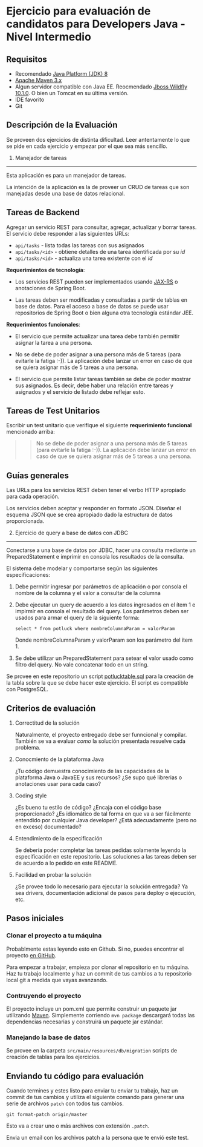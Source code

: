 Ejercicio para evaluación de candidatos para Developers Java - Nivel Intermedio
===============================================================

Requisitos
----------

* Recomendado [Java Platform (JDK) 8](http://www.oracle.com/technetwork/java/javase/downloads/index.html)
* [Apache Maven 3.x](http://maven.apache.org/)
* Algun servidor compatible con Java EE. Reocmendado [Jboss Wildfly 10.1.0](http://download.jboss.org/wildfly/10.1.0.Final/wildfly-10.1.0.Final.zip). O bien un Tomcat en su última versión.
* IDE favorito
* Git

Descripción de la Evaluación
----------------------------
Se proveen dos ejercicios de distinta dificultad. Leer antentamente lo que se pide en cada ejercicio y empezar por el que sea más sencillo.


1. Manejador de tareas
----------------------

Esta aplicación es para un manejador de tareas. 

La intención de la aplicación es la de proveer un CRUD de tareas que son manejadas desde una base de datos relacional. 


## Tareas de Backend

Agregar un servicio REST para consultar, agregar, actualizar y borrar tareas. El servicio debe responder a las siguientes URLs:

*   `api/tasks` - lista todas las tareas con sus asignados
*   `api/tasks/<id>` - obtiene detalles de una tarea identificada por su *id*
*   `api/tasks/<id>` - actualiza una tarea existente con el *id*

**Requerimientos de tecnología**: 

*  Los servicios REST pueden ser implementados usando [JAX-RS](https://jax-rs-spec.java.net/) o anotaciones de Spring Boot.

*  Las tareas deben ser modificadas y consultadas a partir de tablas en base de datos. Para el acceso a base de datos se puede usar repositorios de Spring Boot o bien alguna otra tecnología estándar JEE.   

**Requerimientos funcionales**:

*   El servicio que permite actualizar una tarea debe también permitir asignar la tarea a una persona.

*   No se debe de poder asignar a una persona más de 5 tareas (para evitarle la fatiga :-)). La aplicación debe lanzar un error en caso de que se quiera asignar más de 5 tareas a una persona. 

*   El servicio que permite listar tareas también se debe de poder mostrar sus asignados. Es decir, debe haber una relación entre tareas y asignados y el servicio de listado debe reflejar esto.     


## Tareas de Test Unitarios

Escribir un test unitario que verifique el siguiente **requerimiento funcional** mencionado arriba:

>> No se debe de poder asignar a una persona más de 5 tareas (para evitarle la fatiga :-)). La aplicación debe
lanzar un error en caso de que se quiera asignar más de 5 tareas a una persona. 

## Guías generales

Las URLs para los servicios REST deben tener el verbo HTTP apropiado para cada operación.

Los servicios deben aceptar y responder en formato JSON. Diseñar el esquema JSON que se crea apropiado dado la estructura de datos proporcionada.
 

2. Ejercicio de query a base de datos con JDBC
----------------------------------------------

Conectarse a una base de datos por JDBC, hacer una consulta mediante un PreparedStatement e imprimir en consola los resultados de la consulta.

El sistema debe modelar y comportarse según las siguientes especificaciones:

1. Debe permitir ingresar por parámetros de aplicación o por consola el nombre de la columna y el valor a consultar de la columna

2. Debe ejecutar un query de acuerdo a los datos ingresados en el ítem 1 e impirmir en consola el resultado del query. Los parámetros deben ser usados para armar el query de la siguiente forma:

   `select * from potluck where nombreColumnaParam = valorParam`

    Donde nombreColumnaParam y valorParam son los parámetro del ítem 1.

3. Se debe utilizar un PreparedStatement para setear el valor usado como filtro del query. No vale concatenar todo en un string.

Se provee en este repositorio un script [potlucktable.sql](src/main/resources/db/migration/potlucktable.sql) para la creación de la tabla sobre la que se debe hacer este ejercicio. El script es compatible con PostgreSQL.
    

Criterios de evaluación
-----------------------

1.  Correctitud de la solución

    Naturalmente, el proyecto entregado debe ser funncional y compilar. 
    También se va a evaluar *como* la solución presentada resuelve cada problema.
    
2.  Conocmiento de la plataforma Java

    ¿Tu código demuestra conocimiento de las capacidades de la plataforma Java o JavaEE y sus recursos?
    ¿Se supo qué librerias o anotaciones usar para cada caso?

3.  Coding style

    ¿Es bueno tu estilo de código? ¿Encaja con el código base proporcionado?
    ¿Es idiomático de tal forma en que va a ser fácilmente entendido por cualquier Java developer?
    ¿Está adecuadamente (pero no en exceso) documentado?
    
4.  Entendimiento de la especificación

    Se debería poder completar las tareas pedidas solamente leyendo la especificación en este repositorio.
    Las soluciones a las tareas deben ser de acuerdo a lo pedido en este README.
    
5.  Facilidad en probar la solución
    
    ¿Se provee todo lo necesario para ejecutar la solución entregada? Ya sea drivers, documentación adicional de pasos para deploy o ejecución, etc.


Pasos iniciales
---------------

### Clonar el proyecto a tu máquina

Probablmente estas leyendo esto en Github. Si no, puedes encontrar el proyecto [en GitHub](https://www.github.com/rodrigojv/test-java-intermediate).

Para empezar a trabajar, empieza por clonar el repositorio en tu máquina. Haz tu trabajo localmente y haz un commit de tus cambios a tu repositorio local git a medida que vayas avanzando.


### Contruyendo el proyecto

El proyecto incluye un pom.xml que permite construir un paquete jar utilizando [Maven](http://maven.apache.org). Simplemente corriendo `mvn package` descargará todas las dependencias necesarias y construirá un paquete jar estándar.


### Manejando la base de datos

Se provee en la carpeta `src/main/resources/db/migration` scripts de creación de tablas para los ejercicios.


Enviando tu código para evaluación
------------------------------------

Cuando termines y estes listo para enviar tu enviar tu trabajo, haz un commit de tus cambios y utiliza el siguiente comando para generar una serie de archivos `patch` con todos tus cambios.

    git format-patch origin/master

Esto va a crear uno o más archivos con extensión `.patch`.

Envia un email con los archivos patch a la persona que te envió este test.